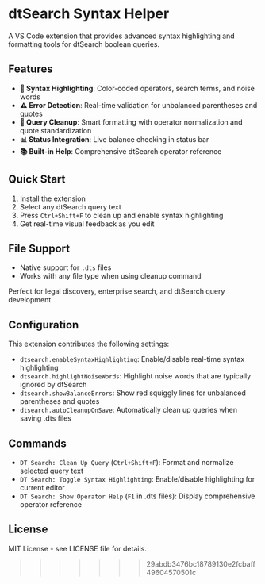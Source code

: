 # dtSearch Syntax Helper

A VS Code extension that provides advanced syntax highlighting and formatting tools for dtSearch boolean queries.

## Features
- **🎨 Syntax Highlighting**: Color-coded operators, search terms, and noise words
- **⚠️ Error Detection**: Real-time validation for unbalanced parentheses and quotes  
- **🔧 Query Cleanup**: Smart formatting with operator normalization and quote standardization
- **📊 Status Integration**: Live balance checking in status bar
- **📚 Built-in Help**: Comprehensive dtSearch operator reference

## Quick Start
1. Install the extension
2. Select any dtSearch query text
3. Press `Ctrl+Shift+F` to clean up and enable syntax highlighting
4. Get real-time visual feedback as you edit

## File Support
- Native support for `.dts` files
- Works with any file type when using cleanup command

Perfect for legal discovery, enterprise search, and dtSearch query development.

## Configuration

This extension contributes the following settings:

* `dtsearch.enableSyntaxHighlighting`: Enable/disable real-time syntax highlighting
* `dtsearch.highlightNoiseWords`: Highlight noise words that are typically ignored by dtSearch
* `dtsearch.showBalanceErrors`: Show red squiggly lines for unbalanced parentheses and quotes
* `dtsearch.autoCleanupOnSave`: Automatically clean up queries when saving .dts files

## Commands

* `DT Search: Clean Up Query` (`Ctrl+Shift+F`): Format and normalize selected query text
* `DT Search: Toggle Syntax Highlighting`: Enable/disable highlighting for current editor
* `DT Search: Show Operator Help` (`F1` in .dts files): Display comprehensive operator reference

## License

MIT License - see LICENSE file for details.
>>>>>>> 29abdb3476bc18789130e2fcbaff49604570501c

